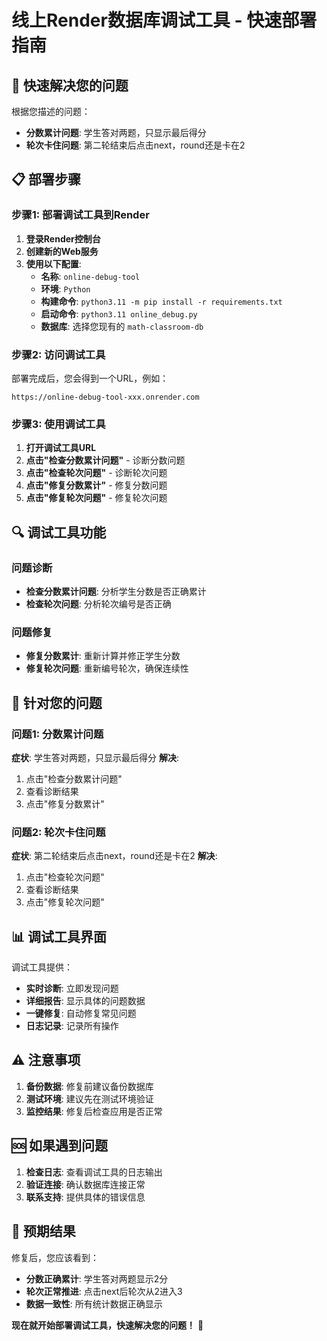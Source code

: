 # 线上Render数据库调试工具 - 快速部署指南

## 🚀 快速解决您的问题

根据您描述的问题：
- **分数累计问题**: 学生答对两题，只显示最后得分
- **轮次卡住问题**: 第二轮结束后点击next，round还是卡在2

## 📋 部署步骤

### 步骤1: 部署调试工具到Render

1. **登录Render控制台**
2. **创建新的Web服务**
3. **使用以下配置**:
   - **名称**: `online-debug-tool`
   - **环境**: `Python`
   - **构建命令**: `python3.11 -m pip install -r requirements.txt`
   - **启动命令**: `python3.11 online_debug.py`
   - **数据库**: 选择您现有的 `math-classroom-db`

### 步骤2: 访问调试工具

部署完成后，您会得到一个URL，例如：
```
https://online-debug-tool-xxx.onrender.com
```

### 步骤3: 使用调试工具

1. **打开调试工具URL**
2. **点击"检查分数累计问题"** - 诊断分数问题
3. **点击"检查轮次问题"** - 诊断轮次问题
4. **点击"修复分数累计"** - 修复分数问题
5. **点击"修复轮次问题"** - 修复轮次问题

## 🔍 调试工具功能

### 问题诊断
- **检查分数累计问题**: 分析学生分数是否正确累计
- **检查轮次问题**: 分析轮次编号是否正确

### 问题修复
- **修复分数累计**: 重新计算并修正学生分数
- **修复轮次问题**: 重新编号轮次，确保连续性

## 🎯 针对您的问题

### 问题1: 分数累计问题
**症状**: 学生答对两题，只显示最后得分
**解决**: 
1. 点击"检查分数累计问题"
2. 查看诊断结果
3. 点击"修复分数累计"

### 问题2: 轮次卡住问题
**症状**: 第二轮结束后点击next，round还是卡在2
**解决**:
1. 点击"检查轮次问题"
2. 查看诊断结果
3. 点击"修复轮次问题"

## 📊 调试工具界面

调试工具提供：
- **实时诊断**: 立即发现问题
- **详细报告**: 显示具体的问题数据
- **一键修复**: 自动修复常见问题
- **日志记录**: 记录所有操作

## ⚠️ 注意事项

1. **备份数据**: 修复前建议备份数据库
2. **测试环境**: 建议先在测试环境验证
3. **监控结果**: 修复后检查应用是否正常

## 🆘 如果遇到问题

1. **检查日志**: 查看调试工具的日志输出
2. **验证连接**: 确认数据库连接正常
3. **联系支持**: 提供具体的错误信息

## 🎉 预期结果

修复后，您应该看到：
- **分数正确累计**: 学生答对两题显示2分
- **轮次正常推进**: 点击next后轮次从2进入3
- **数据一致性**: 所有统计数据正确显示

**现在就开始部署调试工具，快速解决您的问题！** 🚀
